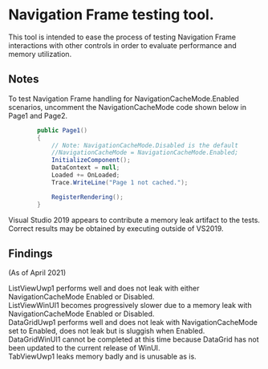 # Navigation Frame testing tool.

This tool is intended to ease the process of testing Navigation Frame interactions with other controls in order to evaluate performance and memory utilization.

## Notes

To test Navigation Frame handling for NavigationCacheMode.Enabled scenarios, uncomment the NavigationCacheMode code shown below in Page1 and Page2.

```csharp
        public Page1()
        {
            // Note: NavigationCacheMode.Disabled is the default
            //NavigationCacheMode = NavigationCacheMode.Enabled;
            InitializeComponent();
            DataContext = null;
            Loaded += OnLoaded;
            Trace.WriteLine("Page 1 not cached.");

            RegisterRendering();
        }
```

Visual Studio 2019 appears to contribute a memory leak artifact to the tests.  Correct results may be obtained by executing outside of VS2019.

## Findings

(As of April 2021)

ListViewUwp1 performs well and does not leak with either NavigationCacheMode Enabled or Disabled.  
ListViewWinUI1 becomes progressively slower due to a memory leak with NavigationCacheMode Enabled or Disabled.  
DataGridUwp1 performs well and does not leak with NavigationCacheMode set to Enabled, does not leak but is sluggish when Enabled.  
DataGridWinUI1 cannot be completed at this time because DataGrid has not been updated to the current release of WinUI.  
TabViewUwp1 leaks memory badly and is unusable as is.


